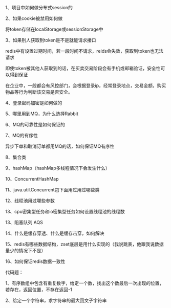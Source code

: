 1、项目中如何做分布式session的

2、如果cookie被禁用如何做

将token存储在localStorage或sessionStorage中

3、如果别人获取到token是不是就能请求接口

redis中有设置过期时间，若一段时间不请求，reids会失效，获取到token也无法请求

即使token被其他人获取到的话，在买卖交易阶段会有手机或邮箱验证，安全性可以得到保证

在企业中，一般都会有风控部门，会根据登录ip，经常登录地点，交易金额，购买物品等行为判断该交易是否安全。

4、登录密码加密是如何做的

5、哪里用到MQ，为什么选择Rabbit

6、MQ的可靠性是如何保证的

7、MQ的有序性

异步下单和取消订单都用MQ的话，如何保证MQ有序性

8、集合类

9、hashMap（hashMap多线程情况下会发生什么）

10、ConcurrentHashMap

11、java.util.Concurrent包下面用过用过哪些类

12、线程池用过哪些参数

13、cpu密集型任务和io密集型任务如何设置线程池的线程数

13、阻塞队列   AQS

14、什么是缓存穿透、什么是缓存击穿，如何解决

15、redis有哪些数据结构，zset底层是用什么实现的（我说跳表，他跟我说数据量少的情况下不是）

16、如何保证redis数据一致性

代码题：

1、有序数组中包含有重复数字，给定一个数，找出这个数最后一次出现的位置，若存在，返回位置，不存在返回-1

2、给定一个字符串，求字符串的最大回文子字符串



